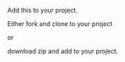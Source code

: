 
Add this to your project.

Either fork and clone to your project

or

download zip and add to your project.
